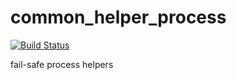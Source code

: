 # common_helper_process
[![Build Status](https://travis-ci.org/fkie-cad/common_helper_process.svg?branch=execute_interactive_command)](https://travis-ci.org/fkie-cad/common_helper_process)

fail-safe process helpers
